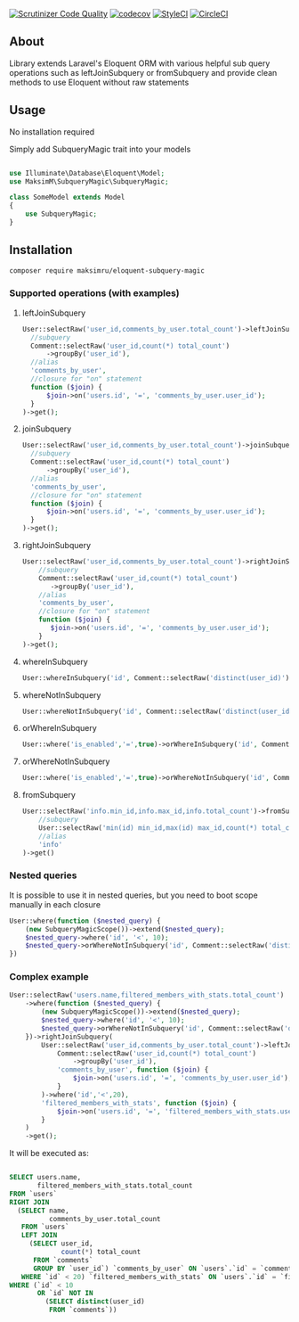 [![Scrutinizer Code Quality](https://scrutinizer-ci.com/g/maksimru/eloquent-subquery-magic/badges/quality-score.png?b=master)](https://scrutinizer-ci.com/g/maksimru/eloquent-subquery-magic/?branch=master)
[![codecov](https://codecov.io/gh/maksimru/eloquent-subquery-magic/branch/master/graph/badge.svg)](https://codecov.io/gh/maksimru/eloquent-subquery-magic)
[![StyleCI](https://styleci.io/repos/115099101/shield?branch=master)](https://styleci.io/repos/115099101)
[![CircleCI](https://circleci.com/gh/maksimru/eloquent-subquery-magic.svg?style=svg)](https://circleci.com/gh/maksimru/eloquent-subquery-magic)

## About

Library extends Laravel's Eloquent ORM with various helpful sub query operations such as leftJoinSubquery or fromSubquery and provide clean methods to use Eloquent without raw statements

## Usage

No installation required

Simply add SubqueryMagic trait into your models

```php

use Illuminate\Database\Eloquent\Model;
use MaksimM\SubqueryMagic\SubqueryMagic;

class SomeModel extends Model
{
    use SubqueryMagic;
}

```

## Installation

```bash
composer require maksimru/eloquent-subquery-magic
```

### Supported operations (with examples)

1) leftJoinSubquery
    ```php
    User::selectRaw('user_id,comments_by_user.total_count')->leftJoinSubquery(
      //subquery
      Comment::selectRaw('user_id,count(*) total_count')
          ->groupBy('user_id'),
      //alias
      'comments_by_user', 
      //closure for "on" statement
      function ($join) {
          $join->on('users.id', '=', 'comments_by_user.user_id');
      }
    )->get();
    ```
2) joinSubquery
    ```php
    User::selectRaw('user_id,comments_by_user.total_count')->joinSubquery(
      //subquery
      Comment::selectRaw('user_id,count(*) total_count')
          ->groupBy('user_id'),
      //alias
      'comments_by_user', 
      //closure for "on" statement
      function ($join) {
          $join->on('users.id', '=', 'comments_by_user.user_id');
      }
    )->get();
    ```
3) rightJoinSubquery
    ```php
    User::selectRaw('user_id,comments_by_user.total_count')->rightJoinSubquery(
        //subquery
        Comment::selectRaw('user_id,count(*) total_count')
           ->groupBy('user_id'),
        //alias
        'comments_by_user', 
        //closure for "on" statement
        function ($join) {
           $join->on('users.id', '=', 'comments_by_user.user_id');
        }
    )->get();
    ```
4) whereInSubquery
    ```php
    User::whereInSubquery('id', Comment::selectRaw('distinct(user_id)'))->get();
    ```
5) whereNotInSubquery
    ```php
    User::whereNotInSubquery('id', Comment::selectRaw('distinct(user_id)'))->get();
    ```
6) orWhereInSubquery
    ```php
    User::where('is_enabled','=',true)->orWhereInSubquery('id', Comment::selectRaw('distinct(user_id)'))->get();
    ```
7) orWhereNotInSubquery
    ```php
    User::where('is_enabled','=',true)->orWhereNotInSubquery('id', Comment::selectRaw('distinct(user_id)'))->get();
    ```
8) fromSubquery
    ```php
    User::selectRaw('info.min_id,info.max_id,info.total_count')->fromSubquery(
        //subquery
        User::selectRaw('min(id) min_id,max(id) max_id,count(*) total_count'),
        //alias
        'info'
    )->get()
    ```
    
### Nested queries

It is possible to use it in nested queries, but you need to boot scope manually in each closure

```php
User::where(function ($nested_query) {
    (new SubqueryMagicScope())->extend($nested_query);
    $nested_query->where('id', '<', 10);
    $nested_query->orWhereNotInSubquery('id', Comment::selectRaw('distinct(user_id)'));
})
```

### Complex example

```php
User::selectRaw('users.name,filtered_members_with_stats.total_count')
    ->where(function ($nested_query) {
        (new SubqueryMagicScope())->extend($nested_query);
        $nested_query->where('id', '<', 10);
        $nested_query->orWhereNotInSubquery('id', Comment::selectRaw('distinct(user_id)'));
    })->rightJoinSubquery(
        User::selectRaw('user_id,comments_by_user.total_count')->leftJoinSubquery(
            Comment::selectRaw('user_id,count(*) total_count')
                ->groupBy('user_id'),
            'comments_by_user', function ($join) {
                $join->on('users.id', '=', 'comments_by_user.user_id');
            }
        )->where('id','<',20),
        'filtered_members_with_stats', function ($join) {
            $join->on('users.id', '=', 'filtered_members_with_stats.user_id');
        }
    )
    ->get();
```

It will be executed as:

```sql

SELECT users.name,
       filtered_members_with_stats.total_count
FROM `users`
RIGHT JOIN
  (SELECT name,
          comments_by_user.total_count
   FROM `users`
   LEFT JOIN
     (SELECT user_id,
             count(*) total_count
      FROM `comments`
      GROUP BY `user_id`) `comments_by_user` ON `users`.`id` = `comments_by_user`.`user_id`
   WHERE `id` < 20) `filtered_members_with_stats` ON `users`.`id` = `filtered_members_with_stats`.`user_id`
WHERE (`id` < 10
       OR `id` NOT IN
         (SELECT distinct(user_id)
          FROM `comments`))
          
```